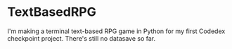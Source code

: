 # TextBasedRPG
I'm making a terminal text-based RPG game in Python for my first Codedex checkpoint project.
There's still no datasave so far.
